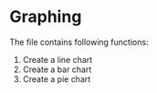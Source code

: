 # Graphing
The file contains following functions:
  1. Create a line chart
  2. Create a bar chart
  3. Create a pie chart
